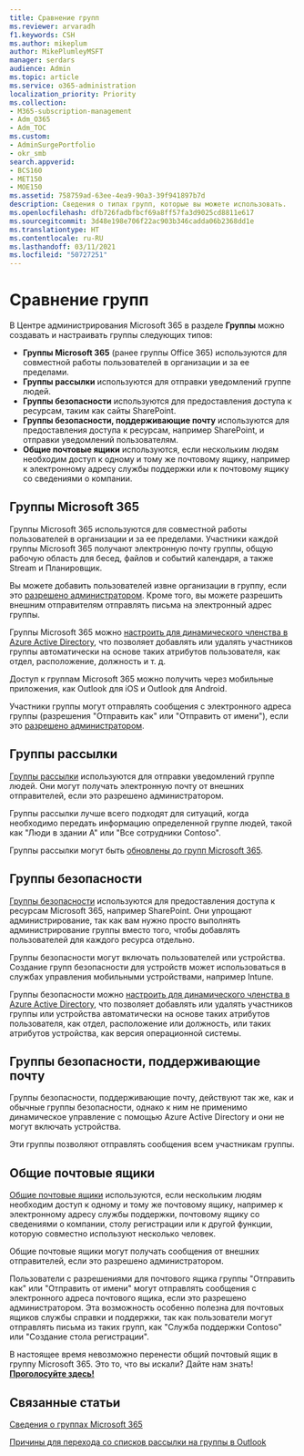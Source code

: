 ```yaml
---
title: Сравнение групп
ms.reviewer: arvaradh
f1.keywords: CSH
ms.author: mikeplum
author: MikePlumleyMSFT
manager: serdars
audience: Admin
ms.topic: article
ms.service: o365-administration
localization_priority: Priority
ms.collection:
- M365-subscription-management
- Adm_O365
- Adm_TOC
ms.custom:
- AdminSurgePortfolio
- okr_smb
search.appverid:
- BCS160
- MET150
- MOE150
ms.assetid: 758759ad-63ee-4ea9-90a3-39f941897b7d
description: Сведения о типах групп, которые вы можете использовать.
ms.openlocfilehash: dfb726fadbfbcf69a8ff57fa3d9025cd8811e617
ms.sourcegitcommit: 3d48e198e706f22ac903b346cadda06b2368dd1e
ms.translationtype: HT
ms.contentlocale: ru-RU
ms.lasthandoff: 03/11/2021
ms.locfileid: "50727251"
---
```

# <a name="compare-groups"></a>Сравнение групп

В Центре администрирования Microsoft 365 в разделе **Группы** можно создавать и настраивать группы следующих типов: 

- **Группы Microsoft 365** (ранее группы Office 365) используются для совместной работы пользователей в организации и за ее пределами.
- **Группы рассылки** используются для отправки уведомлений группе людей.
- **Группы безопасности** используются для предоставления доступа к ресурсам, таким как сайты SharePoint.
- **Группы безопасности, поддерживающие почту** используются для предоставления доступа к ресурсам, например SharePoint, и отправки уведомлений пользователям.
- **Общие почтовые ящики** используются, если нескольким людям необходим доступ к одному и тому же почтовому ящику, например к электронному адресу службы поддержки или к почтовому ящику со сведениями о компании.

## <a name="microsoft-365-groups"></a>Группы Microsoft 365

Группы Microsoft 365 используются для совместной работы пользователей в организации и за ее пределами. Участники каждой группы Microsoft 365 получают электронную почту группы, общую рабочую область для бесед, файлов и событий календаря, а также Stream и Планировщик.

Вы можете добавить пользователей извне организации в группу, если это [разрешено администратором](manage-guest-access-in-groups.md). Кроме того, вы можете разрешить внешним отправителям отправлять письма на электронный адрес группы.

Группы Microsoft 365 можно [настроить для динамического членства в Azure Active Directory](https://docs.microsoft.com/azure/active-directory/users-groups-roles/groups-change-type), что позволяет добавлять или удалять участников группы автоматически на основе таких атрибутов пользователя, как отдел, расположение, должность и т. д.

Доступ к группам Microsoft 365 можно получить через мобильные приложения, как Outlook для iOS и Outlook для Android.

Участники группы могут отправлять сообщения с электронного адреса группы (разрешения "Отправить как" или "Отправить от имени"), если это [разрешено администратором](allow-members-to-send-as-or-send-on-behalf-of-group.md).

## <a name="distribution-groups"></a>Группы рассылки

[Группы рассылки](https://docs.microsoft.com/exchange/recipients-in-exchange-online/manage-distribution-groups/manage-distribution-groups) используются для отправки уведомлений группе людей. Они могут получать электронную почту от внешних отправителей, если это разрешено администратором.

Группы рассылки лучше всего подходят для ситуаций, когда необходимо передать информацию определенной группе людей, такой как "Люди в здании А" или "Все сотрудники Contoso".

Группы рассылки могут быть [обновлены до групп Microsoft 365](https://docs.microsoft.com/microsoft-365/admin/manage/upgrade-distribution-lists).

## <a name="security-groups"></a>Группы безопасности

[Группы безопасности](../email/create-edit-or-delete-a-security-group.md) используются для предоставления доступа к ресурсам Microsoft 365, например SharePoint. Они упрощают администрирование, так как вам нужно просто выполнять администрирование группы вместо того, чтобы добавлять пользователей для каждого ресурса отдельно.

Группы безопасности могут включать пользователей или устройства. Создание групп безопасности для устройств может использоваться в службах управления мобильными устройствами, например Intune.

Группы безопасности можно [настроить для динамического членства в Azure Active Directory](https://docs.microsoft.com/azure/active-directory/users-groups-roles/groups-change-type), что позволяет добавлять или удалять участников группы или устройства автоматически на основе таких атрибутов пользователя, как отдел, расположение или должность, или таких атрибутов устройства, как версия операционной системы.

## <a name="mail-enabled-security-groups"></a>Группы безопасности, поддерживающие почту

Группы безопасности, поддерживающие почту, действуют так же, как и обычные группы безопасности, однако к ним не применимо динамическое управление с помощью Azure Active Directory и они не могут включать устройства.

Эти группы позволяют отправлять сообщения всем участникам группы.

## <a name="shared-mailboxes"></a>Общие почтовые ящики

[Общие почтовые ящики](../email/create-a-shared-mailbox.md) используются, если нескольким людям необходим доступ к одному и тому же почтовому ящику, например к электронному адресу службы поддержки, почтовому ящику со сведениями о компании, столу регистрации или к другой функции, которую совместно используют несколько человек.

Общие почтовые ящики могут получать сообщения от внешних отправителей, если это разрешено администратором.

Пользователи с разрешениями для почтового ящика группы "Отправить как" или "Отправить от имени" могут отправлять сообщения с электронного адреса почтового ящика, если это разрешено администратором. Эта возможность особенно полезна для почтовых ящиков службы справки и поддержки, так как пользователи могут отправлять письма из таких групп, как "Служба поддержки Contoso" или "Создание стола регистрации".

В настоящее время невозможно перенести общий почтовый ящик в группу Microsoft 365. Это то, что вы искали? Дайте нам знать! **[Проголосуйте здесь!](https://go.microsoft.com/fwlink/?linkid=871518)**

## <a name="related-articles"></a>Связанные статьи

[Сведения о группах Microsoft 365](https://support.microsoft.com/office/b565caa1-5c40-40ef-9915-60fdb2d97fa2)

[Причины для перехода со списков рассылки на группы в Outlook](https://support.microsoft.com/office/7fb3d880-593b-4909-aafa-950dd50ce188)
